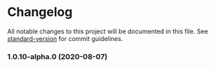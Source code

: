 # Changelog

All notable changes to this project will be documented in this file. See [standard-version](https://github.com/conventional-changelog/standard-version) for commit guidelines.

### 1.0.10-alpha.0 (2020-08-07)
